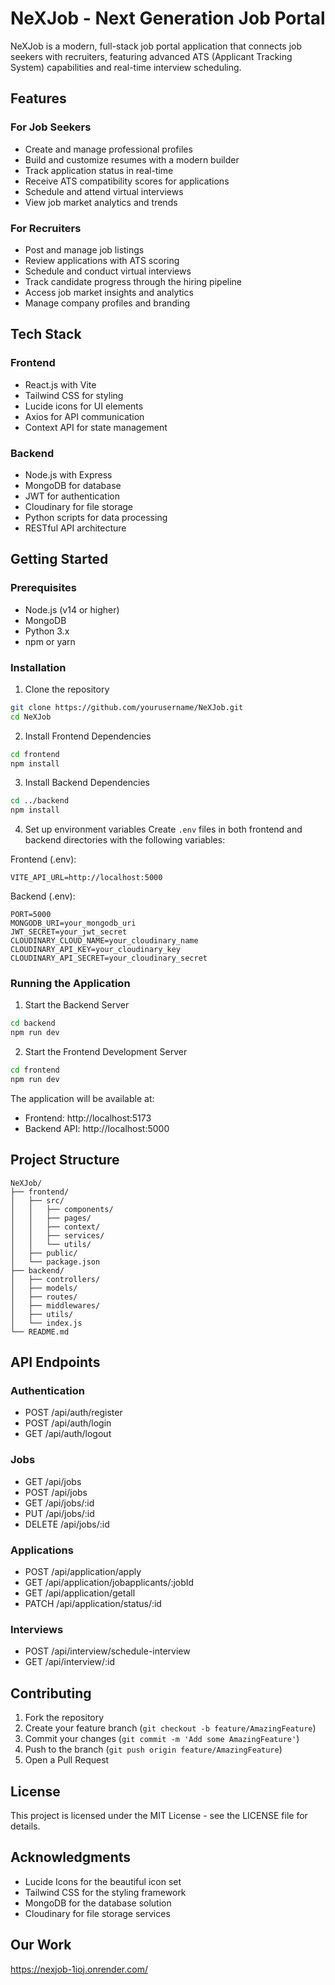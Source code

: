 # NeXJob - Next Generation Job Portal

NeXJob is a modern, full-stack job portal application that connects job seekers with recruiters, featuring advanced ATS (Applicant Tracking System) capabilities and real-time interview scheduling.

## Features

### For Job Seekers
- Create and manage professional profiles
- Build and customize resumes with a modern builder
- Track application status in real-time
- Receive ATS compatibility scores for applications
- Schedule and attend virtual interviews
- View job market analytics and trends

### For Recruiters
- Post and manage job listings
- Review applications with ATS scoring
- Schedule and conduct virtual interviews
- Track candidate progress through the hiring pipeline
- Access job market insights and analytics
- Manage company profiles and branding

## Tech Stack

### Frontend
- React.js with Vite
- Tailwind CSS for styling
- Lucide icons for UI elements
- Axios for API communication
- Context API for state management

### Backend
- Node.js with Express
- MongoDB for database
- JWT for authentication
- Cloudinary for file storage
- Python scripts for data processing
- RESTful API architecture

## Getting Started

### Prerequisites
- Node.js (v14 or higher)
- MongoDB
- Python 3.x
- npm or yarn

### Installation

1. Clone the repository
```bash
git clone https://github.com/yourusername/NeXJob.git
cd NeXJob
```

2. Install Frontend Dependencies
```bash
cd frontend
npm install
```

3. Install Backend Dependencies
```bash
cd ../backend
npm install
```

4. Set up environment variables
Create `.env` files in both frontend and backend directories with the following variables:

Frontend (.env):
```
VITE_API_URL=http://localhost:5000
```

Backend (.env):
```
PORT=5000
MONGODB_URI=your_mongodb_uri
JWT_SECRET=your_jwt_secret
CLOUDINARY_CLOUD_NAME=your_cloudinary_name
CLOUDINARY_API_KEY=your_cloudinary_key
CLOUDINARY_API_SECRET=your_cloudinary_secret
```

### Running the Application

1. Start the Backend Server
```bash
cd backend
npm run dev
```

2. Start the Frontend Development Server
```bash
cd frontend
npm run dev
```

The application will be available at:
- Frontend: http://localhost:5173
- Backend API: http://localhost:5000

## Project Structure

```
NeXJob/
├── frontend/
│   ├── src/
│   │   ├── components/
│   │   ├── pages/
│   │   ├── context/
│   │   ├── services/
│   │   └── utils/
│   ├── public/
│   └── package.json
├── backend/
│   ├── controllers/
│   ├── models/
│   ├── routes/
│   ├── middlewares/
│   ├── utils/
│   └── index.js
└── README.md
```

## API Endpoints

### Authentication
- POST /api/auth/register
- POST /api/auth/login
- GET /api/auth/logout

### Jobs
- GET /api/jobs
- POST /api/jobs
- GET /api/jobs/:id
- PUT /api/jobs/:id
- DELETE /api/jobs/:id

### Applications
- POST /api/application/apply
- GET /api/application/jobapplicants/:jobId
- GET /api/application/getall
- PATCH /api/application/status/:id

### Interviews
- POST /api/interview/schedule-interview
- GET /api/interview/:id

## Contributing

1. Fork the repository
2. Create your feature branch (`git checkout -b feature/AmazingFeature`)
3. Commit your changes (`git commit -m 'Add some AmazingFeature'`)
4. Push to the branch (`git push origin feature/AmazingFeature`)
5. Open a Pull Request

## License

This project is licensed under the MIT License - see the LICENSE file for details.

## Acknowledgments

- Lucide Icons for the beautiful icon set
- Tailwind CSS for the styling framework
- MongoDB for the database solution
- Cloudinary for file storage services

## Our Work

https://nexjob-1ioj.onrender.com/
